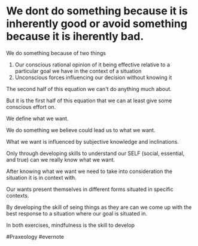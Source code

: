 # We dont do something because it is inherently good or avoid something because it is iherently bad.

We do something because of two things

1. Our conscious rational opinion of it being effective relative to a particular goal we have in the context of a situation
2. Unconscious forces influencing our decision without knowing it

The second half of this equation we can't do anything much about.

But it is the first half of this equation that we can at least give some conscious effort on.

We define what we want.

We do something we believe could lead us to what we want.

What we want is influenced by subjective knowledge and inclinations.

Only through developing skills to understand our SELF (social, essential, and true) can we really know what we want.

After knowing what we want we need to take into consideration the situation it is in context with.

Our wants present themselves in different forms situated in specific contexts.

By developing the skill of seing things as they are can we come up with the best response to a situation where our goal is situated in.

In both exercises, mindfulness is the skill to develop

\#Praxeology #evernote

